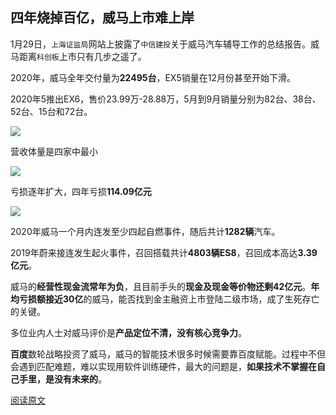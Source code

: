 ## 四年烧掉百亿，威马上市难上岸

1月29日，`上海证监局`网站上披露了`中信建投`关于威马汽车辅导工作的总结报告。威马距离`科创板`上市只有几步之遥了。



2020年，威马全年交付量为**22495台**，EX5销量在12月份甚至开始下滑。

2020年5推出EX6，售价23.99万-28.88万，5月到9月销量分别为82台、38台、52台、15台和72台。

![](http://8.134.51.249/DailyRead/assets/images/0202-Weima-1.jpeg)

营收体量是四家中最小

![](http://8.134.51.249/DailyRead/assets/images/0202-Weima-2.jpeg)

亏损逐年扩大，四年亏损**114.09亿元**

![](http://8.134.51.249/DailyRead/assets/images/0202-Weima-3.jpeg)



2020年威马一个月内连发至少四起自燃事件，随后共计**1282辆**汽车。

2019年蔚来接连发生起火事件，召回搭载共计**4803辆ES8**，召回成本高达**3.39亿元**。



威马的**经营性现金流常年为负**，且目前手头的**现金及现金等价物还剩42亿元**。**年均亏损额接近30亿**的威马，能否找到金主融资上市登陆二级市场，成了生死存亡的关键。



多位业内人士对威马评价是**产品定位不清，没有核心竞争力**。



**百度**数轮战略投资了威马，威马的智能技术很多时候需要靠百度赋能。过程中不但会遇到匹配难题，难以实现用软件训练硬件，最大的问题是，**如果技术不掌握在自己手里，是没有未来的**。



[阅读原文](https://www.toutiao.com/i6924480299095081484/)